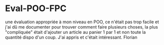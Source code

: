 # Eval-POO-FPC
une évaluation appropriée à mon niveau en POO, ce n'était pas trop facile et j'ai dû me documenter pour trouver comment faire plusieurs choses, la plus "compliquée" était d'ajouter un article au panier 1 par 1 et non toute la quantité dispo d'un coup.
J'ai appris et c'était intéressant.
Florian
